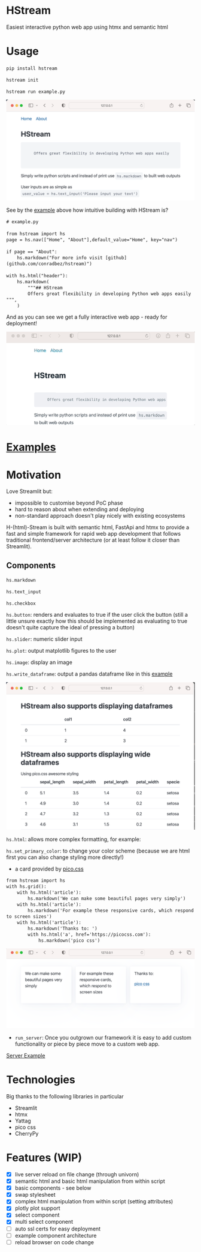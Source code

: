# HStream

Easiest interactive python web app using htmx and semantic html

# Usage

`pip install hstream`

`hstream init`

`hstream run example.py`

![hstream demo](./demo/example.png)

See by the [example](./demo/example.py) above how intuitive building with HStream is?

```
# example.py

from hstream import hs
page = hs.nav(["Home", "About"],default_value="Home", key="nav")

if page == "About":
    hs.markdown("For more info visit [github](github.com/conradbez/hstream)")
    
with hs.html("header"):
    hs.markdown(
        """## HStream
        Offers great flexibility in developing Python web apps easily
""",
    )

```

And as you can see we get a fully interactive web app - ready for deployment!

![hstream demo](./demo/example_demo.gif)


# [Examples]((./demo))

# Motivation

Love Streamlit but:

- impossible to customise beyond PoC phase
- hard to reason about when extending and deploying
- non-standard approach doesn't play nicely with existing ecosystems

H-(html)-Stream is built with semantic html, FastApi and htmx to provide a fast and simple framework for rapid web app development that follows traditional frontend/server architecture (or at least follow it closer than Streamlit).

## Components

`hs.markdown`

`hs.text_input`

`hs.checkbox`

`hs.button`: renders and evaluates to true if the user click the button (still a little unsure exactly how this should be implemented as evaluating to true doesn't quite capture the ideal of pressing a button)

`hs.slider`: numeric slider input

`hs.plot`: output matplotlib figures to the user

`hs.image`: display an image

`hs.write_dataframe`: output a pandas dataframe like in this [example](./demo/example_dataframe.py)

![Example dataframe](demo/example_dataframe.png)

`hs.html`: allows more complex formatting, for example:

`hs.set_primary_color`: to change your color scheme (because we are html first you can also change styling more directly!)

- a card provided by [pico.css](https://andybrewer.github.io/mvp/)

```
from hstream import hs
with hs.grid():
    with hs.html('article'):
        hs.markdown('We can make some beautiful pages very simply')
    with hs.html('article'):
        hs.markdown('For example these responsive cards, which respond to screen sizes')
    with hs.html('article'):
        hs.markdown('Thanks to: ')
        with hs.html('a', href='https://picocss.com'):
            hs.markdown('pico css')
```

![hstream card demo](demo/card_example.png)

- `run_server`: Once you outgrown our framework it is easy to add custom functionality or piece by piece move to a custom web app.

[Server Example](./demo/server_example.md)


# Technologies

Big thanks to the following libraries in particular

- Streamlit
- htmx
- Yattag
- pico css
- CherryPy


# Features (WIP)

- [x] live server reload on file change (through univorn)
- [x] semantic html and basic html manipulation from within script
- [x] basic components - see below
- [x] swap stylesheet
- [x] complex html manipulation from within script (setting attributes)
- [x] plotly plot support
- [x] select component
- [x] multi select component
- [ ] auto ssl certs for easy deployment
- [ ] example component architecture
- [ ] reload browser on code change
